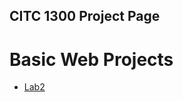 ## CITC 1300 Project Page

<h1>Basic Web Projects</h1>

<ul>
    <li><a href="Lab 2/index.html" target="_blank">Lab2</a></li>
<ul>